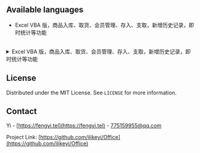Available languages
-
 * Excel VBA 版，商品入库、取货、会员管理、存入、支取，新增历史记录，即时统计等功能
<br>

<details>
  <summary>Excel VBA 版，商品入库、取货、会员管理、存入、支取，新增历史记录，即时统计等功能</summary>
  <h1>Excel VBA 版，商品入库、取货、会员管理、存入、支取，新增历史记录，即时统计等功能</h1>

操作演示

[哔哩哔哩](https://www.bilibili.com/video/BV1Mc411i7GF) | [西瓜视频](https://www.ixigua.com/7308814306693513728) | [腾讯视频](https://v.qq.com/x/page/u3531u10ns8.html) | [Youtube](https://youtu.be/tRwT80LVngY)

主要功能：
```
    商品
      · 支持 40 项商品管理
      · 设置可用商品后，隐藏会员详细信息、历史记录里未使用的商品
      · 有同等价位时，你难道不会当他为同一商品吗？

    入库取货
      · 入库：新增后，在设置界面可查看统计
      · 取货：盘点时冲正及快速取货，在设置界面可查看统计
     A 软件销售 666 件，B 软件销售 333，你不会添加二条取货 666、333 吗？这不就统计其它平台的数据了？

    会员
     · 可添加：姓氏、名字、性别、身份证号码、年龄、电话、Email、家庭住址、备注等和删除
     · 可选隐藏不常用的：身份证号码、年龄、Email、家庭住址等    
     · 设置新增会员添加界面：校验必填项
     · Ctrl+Shift + A：历史记录 - 新增，自动填寄存
     · Ctrl+Shift + Q：历史记录 - 新增，自动填支取

    员工
     · 设置员工姓名、联系电话
     · 设置首选员工，设置后，自动填充到所有员工列表  

    历史记录
     · 选择了会员后：点新增存入或支取后自动新增到历史记录
     · 选择了会员后：快捷方式，快速新增时自动填存入和寄存

    打开表
     · 重置新增商品入库取货、新增会员、错误信息等内容

    选择表
     · 自动添加热键、清除热键、清空错误列表等信息
     · 自动填充首选员工

    安全
     · 新增“商品入库取货”、“新增会员”后，自动插入公式和数据校验，初始化功能。
```

先决条件
```
    · 可选使用 Office 365、Office 2024、Office 2021、Office 2009 或支持自动插入新行时继承上行公式的办公软件
    · 必须支持 VBA 宏版本的办公软件
    · 协作：建议您使用 OneDrive，将 Latest.xlsm 存储到网盘里，其它终端设备可直接同步操作
      使用 iPad、IOS、Android 等终端，安装 Microsoft Excel 办公软件即可享受协作
```

使用须知
```
    · 前往 https://github.com/ilikeyi/Office 或 [https://fengyi.tel/go/storage](https://fengyi.tel/go/storage) 下载后，
    1、点击文件右键，选择属性，解除文件锁定
    2、启用编辑
    3、启用内容
    4、启用 VBA 宏功能
```
</details>


## License

Distributed under the MIT License. See `LICENSE` for more information.


## Contact

Yi - [https://fengyi.tel](https://fengyi.tel) - 775159955@qq.com

Project Link: [https://github.com/ilikeyi/Office](https://github.com/ilikeyi/Office)

